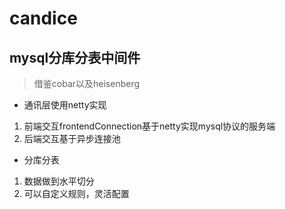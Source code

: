 # candice 
## mysql分库分表中间件
> 借鉴cobar以及heisenberg
- 通讯层使用netty实现
1. 前端交互frontendConnection基于netty实现mysql协议的服务端
2. 后端交互基于异步连接池
- 分库分表
1. 数据做到水平切分
2. 可以自定义规则，灵活配置
